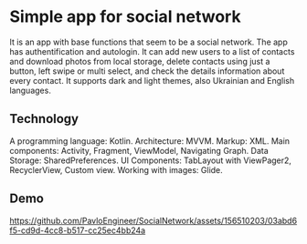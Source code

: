 # Simple app for social network

It is an app with base functions that seem to be a social network.
The app has authentification and autologin. It can add new users to a list of contacts and download photos from local storage, delete contacts using just a button, left swipe or multi select, and check the details information about every contact. It supports dark and light themes, also Ukrainian and English languages.  

## Technology

A programming language: Kotlin. Architecture: MVVM. Markup: XML. Main components: Activity, Fragment, ViewModel, Navigating Graph.  Data Storage: SharedPreferences. UI Components: TabLayout with ViewPager2, RecyclerView, Custom view. Working with images: Glide.

## Demo


https://github.com/PavloEngineer/SocialNetwork/assets/156510203/03abd6f5-cd9d-4cc8-b517-cc25ec4bb24a

